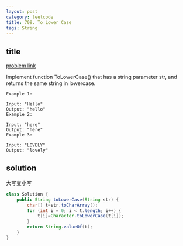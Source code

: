 ```yaml
---
layout: post
category: leetcode
title: 709. To Lower Case
tags: String
---
```


## title
[problem link](https://leetcode.com/problems/to-lower-case/description/)

Implement function ToLowerCase() that has a string parameter str, and returns the same string in lowercase.
 
	Example 1:
	
	Input: "Hello"
	Output: "hello"
	Example 2:
	
	Input: "here"
	Output: "here"
	Example 3:
	
	Input: "LOVELY"
	Output: "lovely"

## solution
大写变小写

```java
class Solution {
    public String toLowerCase(String str) {
        char[] t=str.toCharArray();
        for (int i = 0; i < t.length; i++) {
            t[i]=Character.toLowerCase(t[i]);
        }
        return String.valueOf(t);
    }
}

```